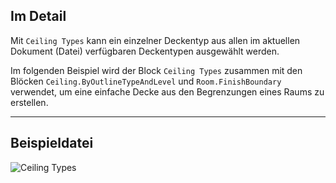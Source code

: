 ## Im Detail
Mit `Ceiling Types` kann ein einzelner Deckentyp aus allen im aktuellen Dokument (Datei) verfügbaren Deckentypen ausgewählt werden.

Im folgenden Beispiel wird der Block `Ceiling Types` zusammen mit den Blöcken `Ceiling.ByOutlineTypeAndLevel` und `Room.FinishBoundary` verwendet, um eine einfache Decke aus den Begrenzungen eines Raums zu erstellen.
___
## Beispieldatei

![Ceiling Types](./DSRevitNodesUI.CeilingTypes_img.jpg)
